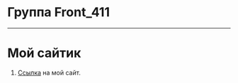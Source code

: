 # Группа Front_411
***
# Мой сайтик


1. [Ссылка][ss] на мой сайт.

[ss]:https://kizirgaleevmr.github.io/Front_411/ "Мой сайт"



<!-- 
* Ссылка
    + Ссылка
- [x] Выйти на улицу
- [x] Зайти в магазин
- [ ] Купить продукты
    - [x] Молоко
    - [x] Хлеб
  - [ ] Помидоры
- [ ] Вернуться домой
 -->

